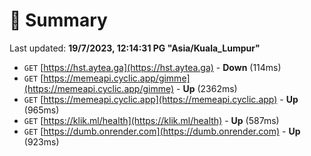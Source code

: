 # 📖 Summary
Last updated: **19/7/2023, 12:14:31 PG "Asia/Kuala_Lumpur"**

- `GET` [https://hst.aytea.ga](https://hst.aytea.ga) - **Down** (114ms)
- `GET` [https://memeapi.cyclic.app/gimme](https://memeapi.cyclic.app/gimme) - **Up** (2362ms)
- `GET` [https://memeapi.cyclic.app](https://memeapi.cyclic.app) - **Up** (965ms)
- `GET` [https://klik.ml/health](https://klik.ml/health) - **Up** (587ms)
- `GET` [https://dumb.onrender.com](https://dumb.onrender.com) - **Up** (923ms)
